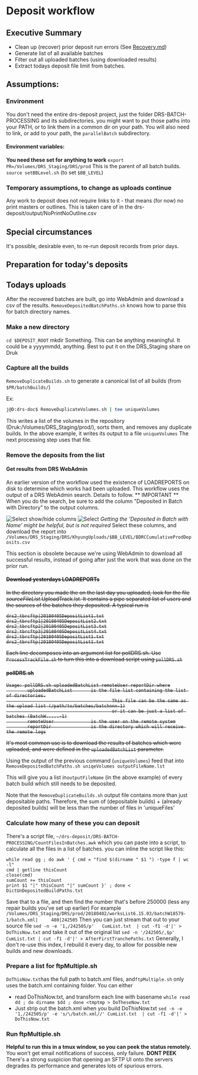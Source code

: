 # Deposit workflow

## Executive Summary
* Clean up (recover) prior deposit run errors (See [Recovery.md](Recovery.md))
* Generate list of all available batches
* Filter out all uploaded batches (using downloaded results)
* Extract todays deposit file limit from batches.
## Assumptions:
### Environment
You don't need the entire drs-deposit project, just the folder DRS-BATCH-PROCESSING and its subdirectories. you might want to put those paths into your PATH, or to link them in a common dir on your path.
You will also need to link, or add to your path, the `parallelBatch` subdirectory.
#### Environment variables:
**You need these set for anything to work**
`export PR=/Volumes/DRS_Staging/DRS/prod`  This is the parent of all batch builds.
`source setBBLevel.sh` (to set `$BB_LEVEL`)
### Temporary assumptions, to change as uploads continue
Any work to deposit does not require links to it - that means (for now)
no print masters or outlines. This is taken care of in the drs-deposit/output/NoPrintNoOutline.csv
## Special circumstances
It's possible, desirable even, to re-run deposit records from prior days.
## Preparation for today's deposits

## Todays uploads
After the recovered batches are built, go into WebAdmin and download a csv of the results.
 `RemoveDepositedBatchPaths.sh` knows how to parse this for batch directory names.
### Make a new directory
`cd $DEPOSIT_ROOT`
mkdir Something. This can be anything meaningful. It could be a yyyymmdd, anything. Best to put it on the DRS_Staging
share on Druk
### Capture all the builds
`RemoveDuplicateBuilds.sh` to generate a canonical list of all builds (from `$PR/batchBuilds/`)

Ex:

```bash
j@D:drs-doc$ RemoveDuplicateVolumes.sh | tee uniqueVolumes
```
This writes a list of the volumes in the repository (Druk:/Volumes/DRS_Staging/prod/), sorts them, and removes
any duplicate builds. In the above example, it writes its output to a file `uniqueVolumes` The next processing
step uses that file.


### Remove the deposits from the list

#### Get results from DRS WebAdmin
An earlier version of the workflow used the existence of LOADREPORTS on disk to determine which works had been uploaded. This workflow uses the output of a DRS WebAdmin search. Details to follow.
** IMPORTANT ** When you do the search, be sure to add the column "Deposited in Batch with Directory" to the output columns.

![Select show/hide columns](../images/2018/04/91142cc5-2986-41f8-baaf-5133fc3e2184.png)
![Select](../images/2018/04/edd87ba9-9c7e-4159-9c76-490038b61567.png)
_Getting the 'Deposited in Batch with Name' might be helpful, but is not required_
Select these columns, and download the report into `/Volumes/DRS_Staging/DRS/KhyungUploads/$BB_LEVEL/BDRCCumulativeProdDeposits.csv`


This section is obsolete because we're using WebAdmin to download all successful results, instead of going after 
just the work that was done on the prior run.
<s>
#### Download yesterdays LOADREPORTs
In the directory you made the on the last day you uploaded,  look for the file _sourceFileList_.UploadTrack.lst. It contains a pipe separated list of users and the sources of the batches they deposited. A typical run is
```
drs2_tbrcftp|20180405DepositList1.txt
drs2_tbrcftp1|20180405DepositList2.txt
drs2_tbrcftp2|20180405DepositList3.txt
drs2_tbrcftp3|20180405DepositList4.txt
drs2_tbrcftp|20180405DepositList1.txt
drs2_tbrcftp|20180405DepositList1.txt
```
Each line decomposes into an argument list for pollDRS.sh. Use `ProcessTrackFile.sh` to turn this into a download script using `pollDRS.sh`


#### pollDRS.sh
```
Usage: pollDRS.sh uploadedBatchList remoteUser reportDir where
        uploadedBatchList       is the file list containing the list of directories.
                                        This file can be the same as the upload list (/path/to/batches/batchnnn-1)
                                        or it can be just a list of batches (BatchW.....-1)
        remoteUser              is the user on the remote system
        reportDir               is the directory which will receive the remote logs

```
It's most common use is to download the results of batches which were uploaded, and were defined in the `uploadedBatchList` parameter.

</s>

Using the output of the previous command (`uniqueVolumes`) feed that into `RemoveDepositedBatchPaths.sh uniqeVolumes outputFileName.lst`

This will give you a list in`outputFileName` (in the above example) of every batch build which still needs to be deposited.

Note that the `RemoveDuplicateBuilds.sh` output file contains more than just depositable paths.
Therefore, the sum of (depositable builds) + (already deposited builds) will be less than the
number of files in 'uniqueFiles'
### Calculate how many of these you can deposit
There's a script file, `~/drs-deposit/DRS-BATCH-PROCESSING/CountFilesInBatches.awk` which you can paste into a script, to calculate all the files in a list of batches. you can inline the script like this:
```
while read gg ; do awk ' { cmd = "find $(dirname " $1 ") -type f | wc -l"
cmd | getline thisCount
close(cmd)
sumCount += thisCount
print $1 "|" thisCount "|" sumCount }' ; done < DictUnDepositedBuildPaths.txt
```
Save that to a file, and then find the number that's before 250000 (less any repair builds you've set up earlier)
For example
`/Volumes/DRS_Staging/DRS/prod/20180402/worksList6.15.03/batchW18579-1/batch.xml|     480|242505`
Then you can just stream that out to your source file
`sed -n -e '1,/242505/p'   CumList.txt  | cut -f1 -d'|' > DoThisNow.txt`
and take it out of the original list
`sed -n '/242505/,$p' CumList.txt | cut -f1 -d'|' > AfterFirstTranchePaths.txt`
Generally, I don't re-use this index, I rebuild it every day, to allow for possible new builds
and new downloads.
### Prepare a list for ftpMultiple.sh
`DoThisNow.txt`has the full path to batch.xml files, and`ftpMultiple.sh`
only uses the batch.xml containing folder. You can either
* read DoThisNow.txt, and transform each line with basename
`while read dd ; do dirname $dd ; done <tmptmp > DoTheseNow.txt`
* Just strip out the batch.xml when you build DoThisNow.txt
`sed -n -e '1,/242505/p' -e 's/\/batch.xml//' CumList.txt  | cut -f1 -d'|' > DoThisNow.txt`
### Run ftpMultiple.sh
**Helpful to run this in a tmux window, so you can peek the status remotely.**
You won't get email notifications of success, only failure.
**DONT PEEK** There's a strong suspicion that opening an SFTP UI onto the servers degrades its performance and generates lots of spurious errors.
